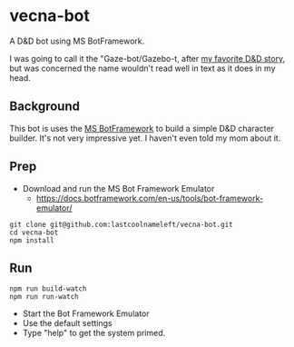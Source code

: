 # vecna-bot
A D&amp;D bot using MS BotFramework.  

I was going to call it the "Gaze-bot/Gazebo-t, after [my favorite D&D story](http://www.netfunny.com/rhf/jokes/98/Jul/gazebo.html), but was concerned the name wouldn't read well in text as it does in my head.

## Background

This bot is uses the [MS BotFramework](https://dev.botframework.com/) to build a simple D&D character builder.  It's not very impressive yet.  I haven't even told my mom about it.

## Prep

* Download and run the MS Bot Framework Emulator
  * https://docs.botframework.com/en-us/tools/bot-framework-emulator/
```
git clone git@github.com:lastcoolnameleft/vecna-bot.git
cd vecna-bot
npm install
```


## Run

```
npm run build-watch
npm run run-watch
```

* Start the Bot Framework Emulator
* Use the default settings
* Type "help" to get the system primed.
  
